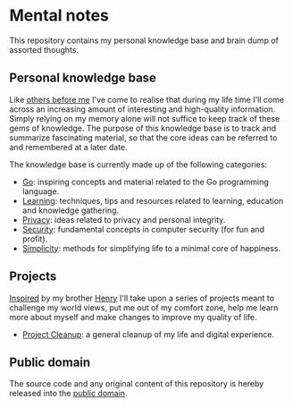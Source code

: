 # Mental notes

This repository contains my personal knowledge base and brain dump of assorted thoughts.

## Personal knowledge base

Like [others before me](http://www.acuriousmix.com/2014/09/03/designing-a-personal-knowledgebase/) I've come to realise that during my life time I'll come across an increasing amount of interesting and high-quality information. Simply relying on my memory alone will not suffice to keep track of these gems of knowledge. The purpose of this knowledge base is to track and summarize fascinating material, so that the core ideas can be referred to and remembered at a later date.

The knowledge base is currently made up of the following categories:

* [Go](go/): inspiring concepts and material related to the Go programming language.
* [Learning](learning/): techniques, tips and resources related to learning, education and knowledge gathering.
* [Privacy](privacy/): ideas related to privacy and personal integrity.
* [Security](security/): fundamental concepts in computer security (for fun and profit).
* [Simplicity](simplicity/): methods for simplifying life to a minimal core of happiness.

## Projects

[Inspired](http://uppdrag.vaert.se/) by my brother [Henry](https://github.com/karlek) I'll take upon a series of projects meant to challenge my world views, put me out of my comfort zone, help me learn more about myself and make changes to improve my quality of life.

* [Project Cleanup](projects/#project-cleanup): a general cleanup of my life and digital experience.

## Public domain

The source code and any original content of this repository is hereby released into the [public domain].

[public domain]: https://creativecommons.org/publicdomain/zero/1.0/
